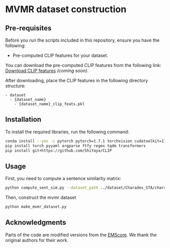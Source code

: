 # MVMR dataset construction

## Pre-requisites

Before you run the scripts included in this repository, ensure you have the following:

- Pre-computed CLIP features for your dataset.

You can download the pre-computed CLIP features from the following link: [Download CLIP features](#) *(coming soon)*.

After downloading, place the CLIP features in the following directory structure:

```plaintext
- dataset
  - {dataset_name}
    - {dataset_name}_clip_feats.pkl
```

## Installation

To install the required libraries, run the following command:

```bash
conda install --yes -c pytorch pytorch=1.7.1 torchvision cudatoolkit=11.0
pip install torch pyyaml argparse ftfy regex tqdm transformers
pip install git+https://github.com/ShiYaya/CLIP
```

## Usage

First, you need to compute a sentence similarity matrix:
```bash
python compute_sent_sim.py --dataset_path ../dataset/Charades_STA/charades_test.json --dataset_name Charades_STA
```

Then, construct the mvmr dataset
```bash
python make_mvmr_dataset.py
```

## Acknowledgments

Parts of the code are modified versions from the [EMScore](https://github.com/ShiYaya/emscore). We thank the original authors for their work.